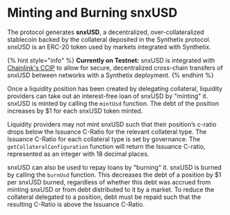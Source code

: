 # Minting and Burning snxUSD

The protocol generates **snxUSD**, a decentralized, over-collateralized stablecoin backed by the collateral deposited in the Synthetix protocol. snxUSD is an ERC-20 token used by markets integrated with Synthetix.

{% hint style="info" %}
**Currently on Testnet:** snxUSD is integrated with [Chainlink's CCIP](https://chain.link/cross-chain) to allow for secure, decentralized cross-chain transfers of snxUSD between networks with a Synthetix deployment.
{% endhint %}

Once a liquidity position has been created by delegating collateral, liquidity providers can take out an interest-free loan of snxUSD by "minting" it. snxUSD is minted by calling the `mintUsd` function. The debt of the position increases by $1 for each snxUSD token minted.

Liquidity providers may not mint snxUSD such that their position’s c-ratio drops below the Issuance C-Ratio for the relevant collateral type. The Issuance C-Ratio for each collateral type is set by governance. The `getCollateralConfiguration` function will return the Issuance C-ratio, represented as an integer with 18 decimal places.

snxUSD can also be used to repay loans by "burning" it. snxUSD is burned by calling the `burnUsd` function. This decreases the debt of a position by $1 per snxUSD burned, regardless of whether this debt was accrued from minting snxUSD or from debt distributed to it by a market. To reduce the collateral delegated to a position, debt must be repaid such that the resulting C-Ratio is above the Issuance C-Ratio.
